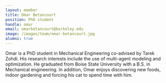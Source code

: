 ```yaml
---
layout: member
title: Omar Betancourt
position: PhD student
handle: omar
email: omarbetancourt@berkeley.edu
image: /images/team/omar-betancourt.jpg
alumni: true
---
```


Omar is a PhD student in Mechanical Engineering co-advised by Tarek Zohdi. His research interests include the use of multi-agent modeling and optimization. He graduated from Boise State University with a B.S. in Mechanical engineering. In addition, Omar enjoys discovering new foods, indoor gardening and forcing his cat to spend time with him.
